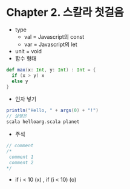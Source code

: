 # Chapter 2. 스칼라 첫걸음
- type 
  - val = Javascript의 const
  - var = Javascript의 let
- unit = void
- 함수 형태
``` scala
def max(x: Int, y: Int) : Int = {
  if (x > y) x
  else y
}
```
- 인자 넣기
``` scala
println("Hello, " + args(0) + "!")
// 실행은
scala helloarg.scala planet
```
- 주석
``` scala
// comment
/* 
 comment 1
 comment 2
*/
```
- if i < 10 (x) , if (i < 10) (o)
